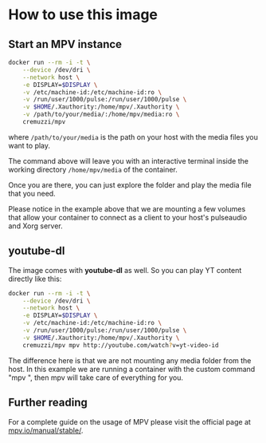 # How to use this image

## Start an MPV instance

```sh
docker run --rm -i -t \
    --device /dev/dri \
    --network host \
    -e DISPLAY=$DISPLAY \
    -v /etc/machine-id:/etc/machine-id:ro \
    -v /run/user/1000/pulse:/run/user/1000/pulse \
    -v $HOME/.Xauthority:/home/mpv/.Xauthority \
    -v /path/to/your/media/:/home/mpv/media:ro \
    cremuzzi/mpv
```

where `/path/to/your/media` is the path on your host with the media files you want to play.

The command above will leave you with an interactive terminal inside the working directory `/home/mpv/media` of the container.

Once you are there, you can just explore the folder and play the media file that you need.

Please notice in the example above that we are mounting a few volumes that allow your container to
connect as a client to your host's pulseaudio and Xorg server.

## youtube-dl

The image comes with **youtube-dl** as well. So you can play YT content directly like this:

```sh
docker run --rm -i -t \
    --device /dev/dri \
    --network host \
    -e DISPLAY=$DISPLAY \
    -v /etc/machine-id:/etc/machine-id:ro \
    -v /run/user/1000/pulse:/run/user/1000/pulse \
    -v $HOME/.Xauthority:/home/mpv/.Xauthority \
    cremuzzi/mpv mpv http://youtube.com/watch?v=yt-video-id
```

The difference here is that we are not mounting any media folder from the host.
In this example we are running a container with the custom command "mpv <yt-video-url>", then mpv will take care of everything for you.

## Further reading

For a complete guide on the usage of MPV please visit the official page at [mpv.io/manual/stable/](https://mpv.io/manual/stable/).
